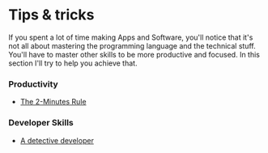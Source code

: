 # Tips & tricks

If you spent a lot of time making Apps and Software, you'll notice that it's not all about mastering the programming language and the technical stuff. You'll have to master other skills to be more productive and focused. In this section I'll try to help you achieve that.

### Productivity

* [The 2-Minutes Rule](two-minutes-rule.html)

### Developer Skills

* [A detective developer](detective-developer.html)
